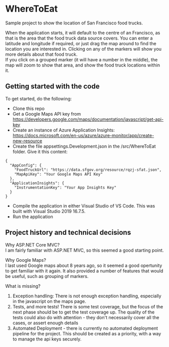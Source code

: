 # WhereToEat
Sample project to show the location of San Francisco food trucks.
<p>When the application starts, it will default to the centre of an Francisco, as that is the area that the food truck data source covers. You can enter a latitude and longitude if required, or just drag the map around to find the location you are interested in.
Clicking on any of the markers will show you more details about that food truck.
<br/>If you click on a grouped marker (it will have a number in the middle), the map will zoom to show that area, and show the food truck locations within it.
</p>

## Getting started with the code
To get started, do the following:
- Clone this repo
- Get a Google Maps API key from https://developers.google.com/maps/documentation/javascript/get-api-key
- Create an instance of Azure Application Insights: https://docs.microsoft.com/en-us/azure/azure-monitor/app/create-new-resource
- Create the file appsettings.Development.json in the /src/WhereToEat folder. Give it this content:
```
{
  "AppConfig": {
    "FoodTruckUrl": "https://data.sfgov.org/resource/rqzj-sfat.json",
    "MapApiKey": "Your Google Maps API Key"
  },
  "ApplicationInsights": {
    "InstrumentationKey": "Your App Insights Key"
  }
}

```
- Compile the application in either Visual Studio of VS Code. This was built with Visual Studio 2019 16.7.5.
- Run the application

## Project history and technical decisions

Why ASP.NET Core MVC?
<br/>
I am fairly familiar with ASP.NET MVC, so this seemed a good starting point. 

Why Google Maps?
<br/>
I last used Google maps about 8 years ago, so it seemed a good opertunity to get familiar with it again. It also provided a number of features that would be useful, such as grouping of markers.

What is missing?
<br/>
1. Exception handling: There is not enough exception handling, especially in the javascript on the maps page. 
1. Tests, and more tests! There is some test coverage, but the focus of the next phase should be to get the test coverage up. The quality of the tests could also do with attention - they don't necessarily cover all the cases, or assert enough details
1. Automated Deployment - there is currently no automated deployment pipeline for the project. This should be created as a priority, with a way to manage the api keys securely. 
